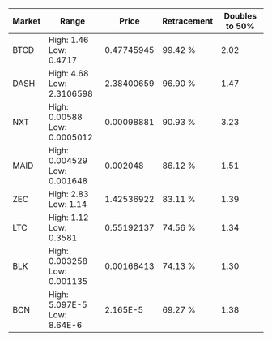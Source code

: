 | Market | Range | Price| Retracement | Doubles to 50% |
| --- | --- | --- | --- | --- |
| BTCD | High: 1.46<br />Low: 0.4717 | 0.47745945 | 99.42 % | 2.02 |
| DASH | High: 4.68<br />Low: 2.3106598 | 2.38400659 | 96.90 % | 1.47 |
| NXT | High: 0.00588<br />Low: 0.0005012 | 0.00098881 | 90.93 % | 3.23 |
| MAID | High: 0.004529<br />Low: 0.001648 | 0.002048 | 86.12 % | 1.51 |
| ZEC | High: 2.83<br />Low: 1.14 | 1.42536922 | 83.11 % | 1.39 |
| LTC | High: 1.12<br />Low: 0.3581 | 0.55192137 | 74.56 % | 1.34 |
| BLK | High: 0.003258<br />Low: 0.001135 | 0.00168413 | 74.13 % | 1.30 |
| BCN | High: 5.097E-5<br />Low: 8.64E-6 | 2.165E-5 | 69.27 % | 1.38 |
